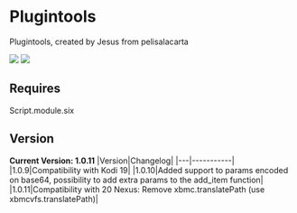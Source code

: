 # Plugintools
Plugintools, created by Jesus from pelisalacarta

![](https://img.shields.io/badge/Python-2-blue)
![](https://img.shields.io/badge/Python-3-blue)

## Requires
Script.module.six

## Version
<strong>Current Version: 1.0.11</strong>
|Version|Changelog|
|---|-----------|
|1.0.9|Compatibility with Kodi 19|
|1.0.10|Added support to params encoded on base64, possibility to add extra params to the add_item function|
|1.0.11|Compatibility with 20 Nexus: Remove xbmc.translatePath (use xbmcvfs.translatePath)|

